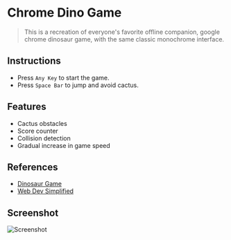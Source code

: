 # Chrome Dino Game

> This is a recreation of everyone's favorite offline companion, google chrome dinosaur game, with the same classic monochrome interface.

## Instructions
- Press `Any Key` to start the game.
- Press `Space Bar` to jump and avoid cactus.

## Features
- Cactus obstacles
- Score counter
- Collision detection
- Gradual increase in game speed

## References
- [Dinosaur Game](https://en.wikipedia.org/wiki/Dinosaur_Game)
- [Web Dev Simplified](https://www.youtube.com/watch?v=47eXVRJKdkU)

## Screenshot
![Screenshot](https://user-images.githubusercontent.com/77227201/174440360-c3c3d692-a9cd-4fe3-ad1c-43fdebf4c55a.png)
